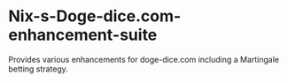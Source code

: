 Nix-s-Doge-dice.com-enhancement-suite
=====================================

Provides various enhancements for doge-dice.com including a Martingale betting strategy.
